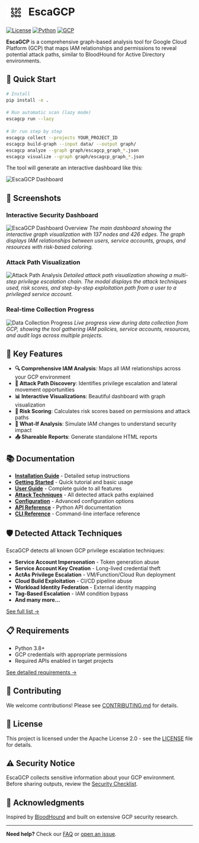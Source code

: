 # <img src="gcphound/static/images/escagcp-logo-vector-no-bg.png" alt="EscaGCP Logo" height="40" style="vertical-align: middle;"> EscaGCP

[![License](https://img.shields.io/badge/License-Apache%202.0-blue.svg)](LICENSE)
[![Python](https://img.shields.io/badge/Python-3.8%2B-blue.svg)](https://www.python.org/)
[![GCP](https://img.shields.io/badge/GCP-Security-orange.svg)](https://cloud.google.com/)

**EscaGCP** is a comprehensive graph-based analysis tool for Google Cloud Platform (GCP) that maps IAM relationships and permissions to reveal potential attack paths, similar to BloodHound for Active Directory environments.

## 🚀 Quick Start

```bash
# Install
pip install -e .

# Run automatic scan (lazy mode)
escagcp run --lazy

# Or run step by step
escagcp collect --projects YOUR_PROJECT_ID
escagcp build-graph --input data/ --output graph/
escagcp analyze --graph graph/escagcp_graph_*.json
escagcp visualize --graph graph/escagcp_graph_*.json
```

The tool will generate an interactive dashboard like this:

<img src="image.png" alt="EscaGCP Dashboard" width="600"/>

## 📸 Screenshots

### Interactive Security Dashboard
![EscaGCP Dashboard Overview](image.png)
*The main dashboard showing the interactive graph visualization with 137 nodes and 426 edges. The graph displays IAM relationships between users, service accounts, groups, and resources with risk-based coloring.*

### Attack Path Visualization
![Attack Path Analysis](image%20copy.png)
*Detailed attack path visualization showing a multi-step privilege escalation chain. The modal displays the attack techniques used, risk scores, and step-by-step exploitation path from a user to a privileged service account.*

### Real-time Collection Progress
![Data Collection Progress](image%20copy%202.png)
*Live progress view during data collection from GCP, showing the tool gathering IAM policies, service accounts, resources, and audit logs across multiple projects.*

## 🎯 Key Features

- **🔍 Comprehensive IAM Analysis**: Maps all IAM relationships across your GCP environment
- **🎯 Attack Path Discovery**: Identifies privilege escalation and lateral movement opportunities
- **📊 Interactive Visualizations**: Beautiful dashboard with graph visualization
- **🚨 Risk Scoring**: Calculates risk scores based on permissions and attack paths
- **🔮 What-If Analysis**: Simulate IAM changes to understand security impact
- **📤 Shareable Reports**: Generate standalone HTML reports

## 📚 Documentation

- **[Installation Guide](docs/INSTALLATION.md)** - Detailed setup instructions
- **[Getting Started](docs/GETTING_STARTED.md)** - Quick tutorial and basic usage
- **[User Guide](docs/USER_GUIDE.md)** - Complete guide to all features
- **[Attack Techniques](docs/ATTACK_TECHNIQUES.md)** - All detected attack paths explained
- **[Configuration](docs/CONFIGURATION.md)** - Advanced configuration options
- **[API Reference](docs/reference/API.md)** - Python API documentation
- **[CLI Reference](docs/reference/CLI.md)** - Command-line interface reference

## 🛡️ Detected Attack Techniques

EscaGCP detects all known GCP privilege escalation techniques:

- **Service Account Impersonation** - Token generation abuse
- **Service Account Key Creation** - Long-lived credential theft
- **ActAs Privilege Escalation** - VM/Function/Cloud Run deployment
- **Cloud Build Exploitation** - CI/CD pipeline abuse
- **Workload Identity Federation** - External identity mapping
- **Tag-Based Escalation** - IAM condition bypass
- **And many more...**

[See full list →](docs/ATTACK_TECHNIQUES.md)

## 📋 Requirements

- Python 3.8+
- GCP credentials with appropriate permissions
- Required APIs enabled in target projects

[See detailed requirements →](docs/INSTALLATION.md#requirements)

## 🤝 Contributing

We welcome contributions! Please see [CONTRIBUTING.md](CONTRIBUTING.md) for details.

## 📝 License

This project is licensed under the Apache License 2.0 - see the [LICENSE](LICENSE) file for details.

## ⚠️ Security Notice

EscaGCP collects sensitive information about your GCP environment. Before sharing outputs, review the [Security Checklist](docs/SECURITY_CHECKLIST.md).

## 🙏 Acknowledgments

Inspired by [BloodHound](https://github.com/BloodHoundAD/BloodHound) and built on extensive GCP security research.

---

**Need help?** Check our [FAQ](docs/FAQ.md) or [open an issue](https://github.com/arielkalman/EscaGCP/issues). 
